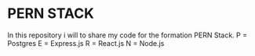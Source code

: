 # PERN STACK
 In this repository i will to share my code for the formation PERN Stack. P = Postgres E = Express.js R = React.js N = Node.js
